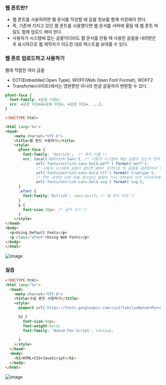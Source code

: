 ### 웹 폰트란?

- 웹 폰트를 사용하려면 웹 문서를 작성할 때 글꼴 정보를 함께 저장해야 한다.  
- 즉, 기존에 가지고 있던 웹 폰트를 사용했다면 웹 문서를 서버에 올릴 때 웹 폰트 파일도 함께 업로드 해야 한다.  
- 사용자가 시스템에 없는 글꼴이더라도 웹 문서를 만들 때 사용한 글꼴을 내려받은 후 표시하므로 웹 제작자가 의도한 대로 텍스트를 보여줄 수 있다. 

### 웹 폰트 업로드하고 사용하기

웹에 적합한 여러 글꼴
- EOT(Embedded Open Type), WOFF(Web Open Font Format), WOFF2
- Transforter(사이트)에서는 영문뿐만 아니라 한글 글꼴까지 변환할 수 있다.

```css
@font-face {
  font-family: <글꼴 이름>;
  src: <글꼴 파일>[<글꼴 파일>, <글꼴 파일>, ...];
}
```

```html
<!DOCTYPE html>

<html lang="ko">
<head>
    <meta charset="UTF-8">
    <title>웹 폰트 사용하기</title>
    <style>
      @font-face {
        font-family: 'Ostrich';  /* 폰트 이름 */
        src: local('Ostrich Sans'), /* 사용자 시스템에 해당 글꼴이 있는지 먼저 확인*/
              url('fonts/ostrich-sans-bold.woff') format('woff'), 
              /* 사용자 시스템에 글꼴이 없다면 WOFF 포맷으로 된 글꼴을 내려받아야 한다.*/
              url('fonts/ostrich-sans-bold.ttf') format('truetype'), 
              /* TTF 포맷은 다른 파일 형식보다 용량이 커서 대부분의 모던 브라우저에서 지원하는 WOFF 포맷을 먼저 선언하고 TTF 포맷은 그 후에 선언한다.*/
              url('fonts/ostrich-sans-bold.svg') format('svg');
      }
      .wfont {
        font-family:'Ostrich', sans-serif; /* 웹 폰트 지정 */
      }
      p {
        font-size:30px; /* 글자 크기 */
      }
    </style>
</head>
<body>
  <p>Using Default Fonts</p>
  <p class="wfont">Using Web Fonts</p>
</body>
</html>
```
![image](https://github.com/Seonghyun-Park/Web/assets/121333241/c488da1b-223b-4023-a763-c420fc2ef6df)

### 실습

```html
<!DOCTYPE html>
<html lang="ko">
  <head>
    <meta charset="UTF-8">
    <title>구글 폰트 사용하기</title>
    <style>
      @import url('https://fonts.googleapis.com/css2?family=Nanum+Pen+Script&display=swap');

      h1 {
        font-size:60px;
        font-weight:bold;   
        font-family: 'Nanum Pen Script', cursive;
    
      }
    </style>
  </head>
  <body>
    <h1>HTML+CSS+JavaScript</h1>
  </body>
</html>

```
![image](https://github.com/Seonghyun-Park/Web/assets/121333241/4a8763ba-b068-4f48-9f12-95e524374f18)


